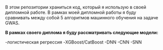В этом репозитории храниться код, который я использую в своей дипломной работе. В рамках моей дипломной работы я буду сравнивать между собой 5 алгоритмов машинного обучения на задаче GWAS.

**В рамках своего диплома я буду рассматривать следующие модели:**

-логистическая регрессия
-XGBoost/CatBoost
-DNN
-CNN
-SNN
